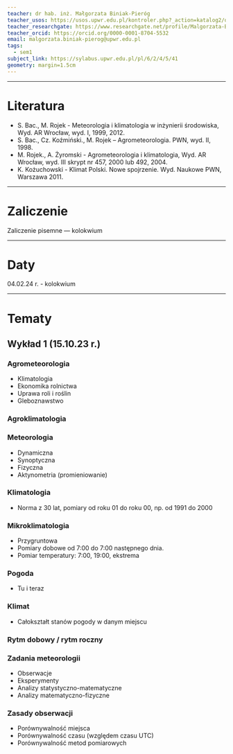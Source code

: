 ```yaml
---
teacher: dr hab. inż. Małgorzata Biniak-Pieróg
teacher_usos: https://usos.upwr.edu.pl/kontroler.php?_action=katalog2/osoby/pokazOsobe&os_id=16802
teacher_researchgate: https://www.researchgate.net/profile/Malgorzata-Biniak-Pierog
teacher_orcid: https://orcid.org/0000-0001-8704-5532
email: malgorzata.biniak-pierog@upwr.edu.pl
tags:
  - sem1
subject_link: https://sylabus.upwr.edu.pl/pl/6/2/4/5/41
geometry: margin=1.5cm
---
```


---

# Literatura
- S. Bac., M. Rojek - Meteorologia i klimatologia w inżynierii środowiska, Wyd. AR Wrocław, wyd. I, 1999, 2012.
- S. Bac., Cz. Koźmiński., M. Rojek – Agrometeorologia. PWN, wyd. II, 1998.
- M. Rojek., A. Żyromski - Agrometeorologia i klimatologia, Wyd. AR Wrocław, wyd. III skrypt nr 457, 2000 lub 492, 2004.
- K. Kożuchowski - Klimat Polski. Nowe spojrzenie. Wyd. Naukowe PWN, Warszawa 2011.
---

# Zaliczenie

Zaliczenie pisemne — kolokwium

---

# Daty

04.02.24 r. - kolokwium

---

# Tematy

## Wykład 1 (15.10.23 r.)

### Agrometeorologia

- Klimatologia
- Ekonomika rolnictwa
- Uprawa roli i roślin
- Gleboznawstwo

### Agroklimatologia

### Meteorologia

- Dynamiczna
- Synoptyczna
- Fizyczna
- Aktynometria (promieniowanie)

### Klimatologia

- Norma z 30 lat, pomiary od roku 01 do roku 00, np. od 1991 do 2000

### Mikroklimatologia

- Przygruntowa
- Pomiary dobowe od 7:00 do 7:00 następnego dnia.
- Pomiar temperatury: 7:00, 19:00, ekstrema

### Pogoda

- Tu i teraz

### Klimat

- Całokształt stanów pogody w danym miejscu

### Rytm dobowy / rytm roczny

### Zadania meteorologii

- Obserwacje
- Eksperymenty
- Analizy statystyczno-matematyczne
- Analizy matematyczno-fizyczne

### Zasady obserwacji

- Porównywalność miejsca
- Porównywalność czasu (względem czasu UTC)
- Porównywalność metod pomiarowych
